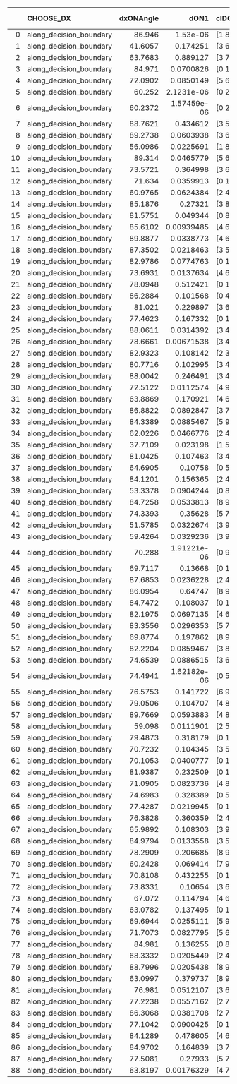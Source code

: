 |    | CHOOSE_DX               |   dxONAngle |        dON1 | cIDON1   |   dON_patch_1 |   nTON |         dON |   dxOFFAngle |       dOFF1 | cIDOFF1   |   dOFF_patch_1 |   nTOFF |        dOFF | SUCCESS   |   nExp |   dual_point_id |   subpoint_time_seconds |   total_execution_time |        logp |         dOFF/dON | Vote dOFF>dON   |
|---:|:------------------------|------------:|------------:|:---------|--------------:|-------:|------------:|-------------:|------------:|:----------|---------------:|--------:|------------:|:----------|-------:|----------------:|------------------------:|-----------------------:|------------:|-----------------:|:----------------|
|  0 | along_decision_boundary |     86.946  | 1.53e-06    | [1 8]    |   1.53e-06    |      1 | 1.53e-06    |      88.1048 | 0.618425    | [0 8]     |    0.618425    |       1 | 0.618425    | True      |      1 |               2 |                2.467    |                2.78352 |  0          | 404199           | True            |
|  1 | along_decision_boundary |     41.6057 | 0.174251    | [3 6]    |   0.174251    |      1 | 0.174251    |      52.1784 | 0.0419961   | [3 6]     |    0.0419961   |       1 | 0.0419961   | False     |      2 |               3 |                1.5466   |                4.33712 | -0.5        |      0.241009    | False           |
|  2 | along_decision_boundary |     63.7683 | 0.889127    | [3 7]    |   0.889127    |      1 | 0.889127    |      59.1441 | 0.500974    | [3 7]     |    0.500974    |       1 | 0.500974    | False     |      3 |               4 |                2.65293  |                6.99401 | -0          |      0.563444    | False           |
|  3 | along_decision_boundary |     84.971  | 0.0700826   | [0 1]    |   0.0700826   |      1 | 0.0700826   |      83.4085 | 0.0463239   | [0 1]     |    0.0463239   |       1 | 0.0463239   | False     |      4 |               6 |                1.31317  |                8.36646 | -0.166667   |      0.66099     | False           |
|  4 | along_decision_boundary |     72.0902 | 0.0850149   | [5 6]    |   0.0850149   |      1 | 0.0850149   |      84.3278 | 0.2603      | [5 6]     |    0.2603      |       1 | 0.2603      | True      |      5 |               9 |                2.34936  |               10.7993  | -0.5        |      3.06181     | True            |
|  5 | along_decision_boundary |     60.252  | 2.1231e-06  | [0 2]    |   2.1231e-06  |      1 | 2.1231e-06  |      65.8254 | 0.196043    | [1 2]     |    0.196043    |       1 | 0.196043    | True      |      6 |              11 |                1.54618  |               12.4133  | -0.1        |  92338.1         | True            |
|  6 | along_decision_boundary |     60.2372 | 1.57459e-06 | [0 2]    |   1.57459e-06 |      1 | 1.57459e-06 |      65.5341 | 0.281664    | [1 2]     |    0.281664    |       1 | 0.281664    | True      |      7 |              12 |                1.14     |               13.5594  | -0          | 178881           | True            |
|  7 | along_decision_boundary |     88.7621 | 0.434612    | [3 5]    |   0.434612    |      1 | 0.434612    |      77.1025 | 0.0847262   | [3 5]     |    0.0847262   |       1 | 0.0847262   | False     |      8 |              13 |                1.93074  |               15.4981  | -0.0714286  |      0.194947    | False           |
|  8 | along_decision_boundary |     89.2738 | 0.0603938   | [3 6]    |   0.0603938   |      1 | 0.0603938   |      77.0154 | 0.0260774   | [3 6]     |    0.0260774   |       1 | 0.0260774   | False     |      9 |              18 |                1.97849  |               17.6704  | -0          |      0.431789    | False           |
|  9 | along_decision_boundary |     56.0986 | 0.0225691   | [1 8]    |   0.0225691   |      1 | 0.0225691   |      81.9765 | 0.109064    | [0 8]     |    0.109064    |       1 | 0.109064    | True      |     10 |              20 |                1.566    |               19.286   | -0.0555556  |      4.83242     | True            |
| 10 | along_decision_boundary |     89.314  | 0.0465779   | [5 6]    |   0.0465779   |      1 | 0.0465779   |      89.7498 | 0.198015    | [5 6]     |    0.198015    |       1 | 0.198015    | True      |     11 |              21 |                3.21368  |               22.5047  | -0          |      4.25127     | True            |
| 11 | along_decision_boundary |     73.5721 | 0.364998    | [3 6]    |   0.364998    |      1 | 0.364998    |      73.3838 | 0.0255812   | [3 6]     |    0.0255812   |       1 | 0.0255812   | False     |     12 |              22 |                3.3524   |               25.8621  | -0.0454545  |      0.0700858   | False           |
| 12 | along_decision_boundary |     71.634  | 0.0359913   | [0 1]    |   0.0359913   |      1 | 0.0359913   |      87.0557 | 0.0290154   | [0 1]     |    0.0290154   |       1 | 0.0290154   | False     |     13 |              29 |                1.2185   |               37.783   | -0          |      0.806179    | False           |
| 13 | along_decision_boundary |     60.9765 | 0.0624384   | [2 4]    |   0.0624384   |      1 | 0.0624384   |      70.6733 | 0.23179     | [2 4]     |    0.23179     |       1 | 0.23179     | True      |     14 |              34 |                1.51885  |               44.8175  | -0.0384615  |      3.7123      | True            |
| 14 | along_decision_boundary |     85.1876 | 0.27321     | [3 8]    |   0.27321     |      1 | 0.27321     |      83.3298 | 0.0563574   | [3 8]     |    0.0563574   |       1 | 0.0563574   | False     |     15 |              35 |                4.4758   |               49.3013  | -0          |      0.206279    | False           |
| 15 | along_decision_boundary |     81.5751 | 0.049344    | [0 8]    |   0.049344    |      1 | 0.049344    |      82.9094 | 0.000227404 | [1 8]     |    0.000227404 |       1 | 0.000227404 | False     |     16 |              38 |                0.826499 |               50.217   | -0.0333333  |      0.00460855  | False           |
| 16 | along_decision_boundary |     85.6102 | 0.00939485  | [4 6]    |   0.00939485  |      1 | 0.00939485  |      80.5077 | 0.0154358   | [4 6]     |    0.0154358   |       1 | 0.0154358   | True      |     17 |              39 |                1.04212  |               51.2641  | -0.125      |      1.64301     | True            |
| 17 | along_decision_boundary |     89.8877 | 0.0338773   | [4 6]    |   0.0338773   |      1 | 0.0338773   |      83.635  | 0.00823046  | [4 6]     |    0.00823046  |       1 | 0.00823046  | False     |     18 |              40 |                1.91648  |               53.188   | -0.0294118  |      0.242949    | False           |
| 18 | along_decision_boundary |     87.3502 | 0.0218463   | [3 5]    |   0.0218463   |      1 | 0.0218463   |      74.3561 | 0.856585    | [3 5]     |    0.856585    |       1 | 0.856585    | True      |     19 |              41 |                4.18566  |               57.3797  | -0.111111   |     39.2095      | True            |
| 19 | along_decision_boundary |     82.9786 | 0.0774763   | [0 1]    |   0.0774763   |      1 | 0.0774763   |      75.8245 | 0.244634    | [0 1]     |    0.244634    |       1 | 0.244634    | True      |     20 |              43 |                5.00329  |               62.4518  | -0.0263158  |      3.15754     | True            |
| 20 | along_decision_boundary |     73.6931 | 0.0137634   | [4 6]    |   0.0137634   |      1 | 0.0137634   |      83.2506 | 0.0616788   | [4 6]     |    0.0616788   |       1 | 0.0616788   | True      |     21 |              48 |                1.54008  |               67.3748  | -0          |      4.48138     | True            |
| 21 | along_decision_boundary |     78.0948 | 0.512421    | [0 1]    |   0.512421    |      1 | 0.512421    |      77.3446 | 0.0654448   | [0 1]     |    0.0654448   |       1 | 0.0654448   | False     |     22 |              49 |                3.88473  |               71.2644  | -0.0238095  |      0.127717    | False           |
| 22 | along_decision_boundary |     86.2884 | 0.101568    | [0 4]    |   0.101568    |      1 | 0.101568    |      79.6177 | 0.0395606   | [0 4]     |    0.0395606   |       1 | 0.0395606   | False     |     23 |              50 |                1.52944  |               72.7989  | -0          |      0.3895      | False           |
| 23 | along_decision_boundary |     81.021  | 0.229897    | [3 6]    |   0.229897    |      1 | 0.229897    |      69.604  | 0.163237    | [3 6]     |    0.163237    |       1 | 0.163237    | False     |     24 |              53 |                3.64317  |               76.5181  | -0.0217391  |      0.710043    | False           |
| 24 | along_decision_boundary |     77.4623 | 0.167332    | [0 1]    |   0.167332    |      1 | 0.167332    |      85.8377 | 0.548851    | [0 1]     |    0.548851    |       1 | 0.548851    | True      |     25 |              54 |                3.79068  |               80.3128  | -0.0833333  |      3.28001     | True            |
| 25 | along_decision_boundary |     88.0611 | 0.0314392   | [3 4]    |   0.0314392   |      1 | 0.0314392   |      80.9288 | 0.0566854   | [3 4]     |    0.0566854   |       1 | 0.0566854   | True      |     26 |              55 |                1.96274  |               82.2855  | -0.02       |      1.80302     | True            |
| 26 | along_decision_boundary |     78.6661 | 0.00671538  | [3 4]    |   0.00671538  |      1 | 0.00671538  |      84.7025 | 0.0630097   | [3 4]     |    0.0630097   |       1 | 0.0630097   | True      |     27 |              56 |                1.4808   |               83.7709  | -0          |      9.38289     | True            |
| 27 | along_decision_boundary |     82.9323 | 0.108142    | [2 3]    |   0.108142    |      1 | 0.108142    |      85.0291 | 0.213339    | [2 3]     |    0.213339    |       1 | 0.213339    | True      |     28 |              60 |                2.41501  |               87.8033  | -0.0185185  |      1.97277     | True            |
| 28 | along_decision_boundary |     80.7716 | 0.102995    | [3 4]    |   0.102995    |      1 | 0.102995    |      75.3619 | 0.0588748   | [3 4]     |    0.0588748   |       1 | 0.0588748   | False     |     29 |              62 |                2.27471  |               92.4814  | -0.0714286  |      0.571626    | False           |
| 29 | along_decision_boundary |     88.0042 | 0.246491    | [3 4]    |   0.246491    |      1 | 0.246491    |      82.8176 | 0.0292969   | [3 4]     |    0.0292969   |       1 | 0.0292969   | False     |     30 |              63 |                2.56331  |               95.0528  | -0.0172414  |      0.118855    | False           |
| 30 | along_decision_boundary |     72.5122 | 0.0112574   | [4 9]    |   0.0112574   |      1 | 0.0112574   |      64.8865 | 0.0769554   | [4 9]     |    0.0769554   |       1 | 0.0769554   | True      |     31 |              65 |                1.14533  |               96.2334  | -0          |      6.83599     | True            |
| 31 | along_decision_boundary |     63.8869 | 0.170921    | [4 6]    |   0.170921    |      1 | 0.170921    |      78.1975 | 0.380437    | [4 6]     |    0.380437    |       1 | 0.380437    | True      |     32 |              66 |                2.92569  |               99.1641  | -0.016129   |      2.22581     | True            |
| 32 | along_decision_boundary |     86.8822 | 0.0892847   | [3 7]    |   0.0892847   |      1 | 0.0892847   |      83.0195 | 0.221637    | [3 7]     |    0.221637    |       1 | 0.221637    | True      |     33 |              68 |                2.86168  |              102.07    | -0.0625     |      2.48236     | True            |
| 33 | along_decision_boundary |     84.3389 | 0.0885467   | [5 9]    |   0.0885467   |      1 | 0.0885467   |      79.9513 | 0.29593     | [5 9]     |    0.29593     |       1 | 0.29593     | True      |     34 |              70 |                4.84376  |              106.971   | -0.136364   |      3.34208     | True            |
| 34 | along_decision_boundary |     62.0226 | 0.0466776   | [2 4]    |   0.0466776   |      1 | 0.0466776   |      86.7799 | 0.0228692   | [2 4]     |    0.0228692   |       1 | 0.0228692   | False     |     35 |              71 |                1.17674  |              108.153   | -0.235294   |      0.489939    | False           |
| 35 | along_decision_boundary |     37.7109 | 0.023198    | [1 5]    |   0.023198    |      1 | 0.023198    |      36.3214 | 0.0448483   | [0 5]     |    0.0448483   |       1 | 0.0448483   | True      |     36 |              72 |                1.55155  |              109.714   | -0.128571   |      1.93328     | True            |
| 36 | along_decision_boundary |     81.0425 | 0.107463    | [3 4]    |   0.107463    |      1 | 0.107463    |      81.9365 | 0.179008    | [3 4]     |    0.179008    |       1 | 0.179008    | True      |     37 |              75 |                2.02834  |              113.339   | -0.222222   |      1.66577     | True            |
| 37 | along_decision_boundary |     64.6905 | 0.10758     | [0 5]    |   0.10758     |      1 | 0.10758     |      75.4081 | 0.0207159   | [1 5]     |    0.0207159   |       1 | 0.0207159   | False     |     38 |              84 |                1.34098  |              116.486   | -0.337838   |      0.192562    | False           |
| 38 | along_decision_boundary |     84.1201 | 0.156365    | [2 4]    |   0.156365    |      1 | 0.156365    |      76.7778 | 0.00974436  | [2 4]     |    0.00974436  |       1 | 0.00974436  | False     |     39 |              87 |                1.85257  |              118.444   | -0.210526   |      0.0623179   | False           |
| 39 | along_decision_boundary |     53.3378 | 0.0904244   | [0 8]    |   0.0904244   |      1 | 0.0904244   |      68.9313 | 5.21635e-05 | [0 8]     |    5.21635e-05 |       1 | 5.21635e-05 | False     |     40 |              88 |                1.26053  |              119.713   | -0.115385   |      0.000576874 | False           |
| 40 | along_decision_boundary |     84.7258 | 0.0533813   | [8 9]    |   0.0533813   |      1 | 0.0533813   |      84.8328 | 0.0213054   | [8 9]     |    0.0213054   |       1 | 0.0213054   | False     |     41 |              91 |                0.875363 |              124.042   | -0.05       |      0.399117    | False           |
| 41 | along_decision_boundary |     74.3393 | 0.35628     | [5 7]    |   0.35628     |      1 | 0.35628     |      71.4253 | 0.0332531   | [5 7]     |    0.0332531   |       1 | 0.0332531   | False     |     42 |              99 |                1.241    |              131.463   | -0.0121951  |      0.0933341   | False           |
| 42 | along_decision_boundary |     51.5785 | 0.0322674   | [3 9]    |   0.0322674   |      1 | 0.0322674   |      61.062  | 0.127745    | [3 9]     |    0.127745    |       1 | 0.127745    | True      |     43 |             101 |                1.82013  |              133.332   | -0          |      3.95895     | True            |
| 43 | along_decision_boundary |     59.4264 | 0.0329236   | [3 9]    |   0.0329236   |      1 | 0.0329236   |      70.3685 | 0.0810282   | [3 9]     |    0.0810282   |       1 | 0.0810282   | True      |     44 |             102 |                0.933321 |              134.27    | -0.0116279  |      2.4611      | True            |
| 44 | along_decision_boundary |     70.288  | 1.91221e-06 | [0 9]    |   1.91221e-06 |      1 | 1.91221e-06 |      79.3893 | 0.0819171   | [1 9]     |    0.0819171   |       1 | 0.0819171   | True      |     45 |             103 |                1.09245  |              135.368   | -0.0454545  |  42839.1         | True            |
| 45 | along_decision_boundary |     69.7117 | 0.13668     | [0 1]    |   0.13668     |      1 | 0.13668     |      59.2939 | 0.0804556   | [0 1]     |    0.0804556   |       1 | 0.0804556   | False     |     46 |             106 |                2.18666  |              137.668   | -0.1        |      0.588644    | False           |
| 46 | along_decision_boundary |     87.6853 | 0.0236228   | [2 4]    |   0.0236228   |      1 | 0.0236228   |      82.3521 | 0.0248899   | [2 4]     |    0.0248899   |       1 | 0.0248899   | True      |     47 |             107 |                0.84057  |              138.516   | -0.0434783  |      1.05364     | True            |
| 47 | along_decision_boundary |     86.0954 | 0.64747     | [8 9]    |   0.64747     |      1 | 0.64747     |      66.2037 | 0.375337    | [8 9]     |    0.375337    |       1 | 0.375337    | False     |     48 |             109 |                6.87698  |              145.471   | -0.0957447  |      0.579699    | False           |
| 48 | along_decision_boundary |     84.7472 | 0.108037    | [0 1]    |   0.108037    |      1 | 0.108037    |      78.3011 | 0.0381402   | [0 1]     |    0.0381402   |       1 | 0.0381402   | False     |     49 |             112 |                0.945631 |              147.712   | -0.0416667  |      0.35303     | False           |
| 49 | along_decision_boundary |     82.1975 | 0.0697135   | [4 6]    |   0.0697135   |      1 | 0.0697135   |      73.032  | 0.0348114   | [4 6]     |    0.0348114   |       1 | 0.0348114   | False     |     50 |             115 |                1.69429  |              152.982   | -0.0102041  |      0.49935     | False           |
| 50 | along_decision_boundary |     83.3556 | 0.0296353   | [5 7]    |   0.0296353   |      1 | 0.0296353   |      80.1794 | 0.0370887   | [5 7]     |    0.0370887   |       1 | 0.0370887   | True      |     51 |             116 |                1.84575  |              154.833   | -0          |      1.25151     | True            |
| 51 | along_decision_boundary |     69.8774 | 0.197862    | [8 9]    |   0.197862    |      1 | 0.197862    |      62.8392 | 0.247768    | [8 9]     |    0.247768    |       1 | 0.247768    | True      |     52 |             125 |                2.6415   |              169.583   | -0.00980392 |      1.25223     | True            |
| 52 | along_decision_boundary |     82.2204 | 0.0859467   | [3 8]    |   0.0859467   |      1 | 0.0859467   |      89.0976 | 0.0778982   | [3 8]     |    0.0778982   |       1 | 0.0778982   | False     |     53 |             128 |                2.17741  |              174.513   | -0.0384615  |      0.906355    | False           |
| 53 | along_decision_boundary |     74.6539 | 0.0886515   | [3 6]    |   0.0886515   |      1 | 0.0886515   |      87.2245 | 0.129352    | [3 6]     |    0.129352    |       1 | 0.129352    | True      |     54 |             133 |                1.25235  |              175.911   | -0.00943396 |      1.45911     | True            |
| 54 | along_decision_boundary |     74.4941 | 1.62182e-06 | [0 5]    |   1.62182e-06 |      1 | 1.62182e-06 |      81.4293 | 0.0575893   | [0 5]     |    0.0575893   |       1 | 0.0575893   | True      |     55 |             135 |                1.28197  |              180.58    | -0.037037   |  35509.1         | True            |
| 55 | along_decision_boundary |     76.5753 | 0.141722    | [6 9]    |   0.141722    |      1 | 0.141722    |      82.2388 | 0.056552    | [6 9]     |    0.056552    |       1 | 0.056552    | False     |     56 |             136 |                1.43413  |              182.019   | -0.0818182  |      0.399033    | False           |
| 56 | along_decision_boundary |     79.0506 | 0.104707    | [4 8]    |   0.104707    |      1 | 0.104707    |      82.5815 | 0.0506327   | [4 8]     |    0.0506327   |       1 | 0.0506327   | False     |     57 |             139 |                1.2315   |              183.331   | -0.0357143  |      0.483567    | False           |
| 57 | along_decision_boundary |     89.7669 | 0.0593883   | [4 8]    |   0.0593883   |      1 | 0.0593883   |      78.0904 | 0.161594    | [4 8]     |    0.161594    |       1 | 0.161594    | True      |     58 |             140 |                2.88817  |              186.228   | -0.00877193 |      2.72097     | True            |
| 58 | along_decision_boundary |     59.098  | 0.0111901   | [2 5]    |   0.0111901   |      1 | 0.0111901   |      69.3161 | 0.0959669   | [2 5]     |    0.0959669   |       1 | 0.0959669   | True      |     59 |             141 |                1.33647  |              187.569   | -0.0344828  |      8.57609     | True            |
| 59 | along_decision_boundary |     79.4873 | 0.318179    | [0 1]    |   0.318179    |      1 | 0.318179    |      63.8308 | 0.00997449  | [0 1]     |    0.00997449  |       1 | 0.00997449  | False     |     60 |             147 |                3.20915  |              192.822   | -0.0762712  |      0.0313487   | False           |
| 60 | along_decision_boundary |     70.7232 | 0.104345    | [3 5]    |   0.104345    |      1 | 0.104345    |      74.7314 | 0.0658642   | [3 5]     |    0.0658642   |       1 | 0.0658642   | False     |     61 |             153 |                1.50658  |              195.899   | -0.0333333  |      0.631216    | False           |
| 61 | along_decision_boundary |     70.1053 | 0.0400777   | [0 1]    |   0.0400777   |      1 | 0.0400777   |      82.157  | 0.0385487   | [0 1]     |    0.0385487   |       1 | 0.0385487   | False     |     62 |             157 |                1.19454  |              199.4     | -0.00819672 |      0.961849    | False           |
| 62 | along_decision_boundary |     81.9387 | 0.232509    | [0 1]    |   0.232509    |      1 | 0.232509    |      86.3471 | 0.187768    | [0 1]     |    0.187768    |       1 | 0.187768    | False     |     63 |             159 |                2.74538  |              202.213   | -0          |      0.807574    | False           |
| 63 | along_decision_boundary |     71.0905 | 0.0823736   | [4 8]    |   0.0823736   |      1 | 0.0823736   |      60.8815 | 0.0560792   | [4 8]     |    0.0560792   |       1 | 0.0560792   | False     |     64 |             160 |                1.62004  |              203.838   | -0.00793651 |      0.68079     | False           |
| 64 | along_decision_boundary |     74.6983 | 0.328389    | [0 5]    |   0.328389    |      1 | 0.328389    |      76.3905 | 0.108665    | [1 5]     |    0.108665    |       1 | 0.108665    | False     |     65 |             165 |                2.27354  |              210.505   | -0.03125    |      0.330902    | False           |
| 65 | along_decision_boundary |     77.4287 | 0.0219945   | [0 1]    |   0.0219945   |      1 | 0.0219945   |      87.5643 | 0.0600672   | [0 1]     |    0.0600672   |       1 | 0.0600672   | True      |     66 |             169 |                1.55351  |              215.086   | -0.0692308  |      2.73101     | True            |
| 66 | along_decision_boundary |     76.3828 | 0.360359    | [2 4]    |   0.360359    |      1 | 0.360359    |      79.694  | 0.0831937   | [2 4]     |    0.0831937   |       1 | 0.0831937   | False     |     67 |             173 |                2.77895  |              219.533   | -0.030303   |      0.230863    | False           |
| 67 | along_decision_boundary |     65.9892 | 0.108303    | [3 9]    |   0.108303    |      1 | 0.108303    |      68.6538 | 0.0307928   | [3 9]     |    0.0307928   |       1 | 0.0307928   | False     |     68 |             174 |                1.98398  |              221.525   | -0.0671642  |      0.284321    | False           |
| 68 | along_decision_boundary |     84.9794 | 0.0133558   | [3 5]    |   0.0133558   |      1 | 0.0133558   |      86.5515 | 0.0225856   | [3 5]     |    0.0225856   |       1 | 0.0225856   | True      |     69 |             175 |                0.936546 |              222.469   | -0.117647   |      1.69107     | True            |
| 69 | along_decision_boundary |     78.2909 | 0.206685    | [8 9]    |   0.206685    |      1 | 0.206685    |      70.1588 | 0.163301    | [8 9]     |    0.163301    |       1 | 0.163301    | False     |     70 |             176 |                2.07803  |              224.552   | -0.0652174  |      0.790099    | False           |
| 70 | along_decision_boundary |     60.2428 | 0.069414    | [7 9]    |   0.069414    |      1 | 0.069414    |      76.8713 | 0.59624     | [7 9]     |    0.59624     |       1 | 0.59624     | True      |     71 |             179 |                3.47495  |              228.098   | -0.114286   |      8.58963     | True            |
| 71 | along_decision_boundary |     70.8108 | 0.432255    | [0 1]    |   0.432255    |      1 | 0.432255    |      68.2662 | 0.0346683   | [0 1]     |    0.0346683   |       1 | 0.0346683   | False     |     72 |             187 |                3.49156  |              236.992   | -0.0633803  |      0.0802032   | False           |
| 72 | along_decision_boundary |     73.8331 | 0.10654     | [3 6]    |   0.10654     |      1 | 0.10654     |      85.3897 | 0.0268841   | [3 6]     |    0.0268841   |       1 | 0.0268841   | False     |     73 |             195 |                1.21442  |              243.417   | -0.111111   |      0.252339    | False           |
| 73 | along_decision_boundary |     67.072  | 0.114794    | [4 6]    |   0.114794    |      1 | 0.114794    |      58.8266 | 0.0243206   | [4 6]     |    0.0243206   |       1 | 0.0243206   | False     |     74 |             196 |                2.94067  |              246.363   | -0.171233   |      0.211863    | False           |
| 74 | along_decision_boundary |     63.0782 | 0.137495    | [0 1]    |   0.137495    |      1 | 0.137495    |      60.6318 | 0.190441    | [0 1]     |    0.190441    |       1 | 0.190441    | True      |     75 |             198 |                1.62906  |              248.072   | -0.243243   |      1.38508     | True            |
| 75 | along_decision_boundary |     69.6944 | 0.0255111   | [5 9]    |   0.0255111   |      1 | 0.0255111   |      70.0302 | 0.0497845   | [5 9]     |    0.0497845   |       1 | 0.0497845   | True      |     76 |             199 |                1.07614  |              249.153   | -0.166667   |      1.95148     | True            |
| 76 | along_decision_boundary |     71.7073 | 0.0827795   | [5 6]    |   0.0827795   |      1 | 0.0827795   |      76.5551 | 0.12872     | [5 6]     |    0.12872     |       1 | 0.12872     | True      |     77 |             200 |                1.60357  |              250.764   | -0.105263   |      1.55498     | True            |
| 77 | along_decision_boundary |     84.981  | 0.136255    | [0 8]    |   0.136255    |      1 | 0.136255    |      72.7743 | 0.119493    | [1 8]     |    0.119493    |       1 | 0.119493    | False     |     78 |             202 |                1.49513  |              254.949   | -0.0584416  |      0.876978    | False           |
| 78 | along_decision_boundary |     68.3332 | 0.0205449   | [2 4]    |   0.0205449   |      1 | 0.0205449   |      62.1482 | 0.0546633   | [2 4]     |    0.0546633   |       1 | 0.0546633   | True      |     79 |             205 |                1.01878  |              258.232   | -0.102564   |      2.66067     | True            |
| 79 | along_decision_boundary |     88.7996 | 0.0205438   | [8 9]    |   0.0205438   |      1 | 0.0205438   |      88.3219 | 0.194653    | [8 9]     |    0.194653    |       1 | 0.194653    | True      |     80 |             207 |                1.18683  |              259.472   | -0.056962   |      9.47501     | True            |
| 80 | along_decision_boundary |     63.0997 | 0.379737    | [8 9]    |   0.379737    |      1 | 0.379737    |      73.5839 | 0.245938    | [8 9]     |    0.245938    |       1 | 0.245938    | False     |     81 |             213 |                2.74832  |              268.114   | -0.025      |      0.647653    | False           |
| 81 | along_decision_boundary |     76.981  | 0.0512107   | [3 6]    |   0.0512107   |      1 | 0.0512107   |      79.7354 | 0.0865716   | [3 6]     |    0.0865716   |       1 | 0.0865716   | True      |     82 |             214 |                1.58914  |              269.71    | -0.0555556  |      1.6905      | True            |
| 82 | along_decision_boundary |     77.2238 | 0.0557162   | [2 7]    |   0.0557162   |      1 | 0.0557162   |      84.3301 | 0.139602    | [2 7]     |    0.139602    |       1 | 0.139602    | True      |     83 |             216 |                1.62867  |              271.399   | -0.0243902  |      2.5056      | True            |
| 83 | along_decision_boundary |     86.3068 | 0.0381708   | [2 7]    |   0.0381708   |      1 | 0.0381708   |      88.857  | 0.00724784  | [2 7]     |    0.00724784  |       1 | 0.00724784  | False     |     84 |             217 |                1.10837  |              272.514   | -0.0060241  |      0.189879    | False           |
| 84 | along_decision_boundary |     77.1042 | 0.0900425   | [0 1]    |   0.0900425   |      1 | 0.0900425   |      77.6277 | 0.172092    | [0 1]     |    0.172092    |       1 | 0.172092    | True      |     85 |             222 |                1.9582   |              278.399   | -0.0238095  |      1.91123     | True            |
| 85 | along_decision_boundary |     84.1289 | 0.478605    | [4 6]    |   0.478605    |      1 | 0.478605    |      70.7452 | 0.192661    | [4 6]     |    0.192661    |       1 | 0.192661    | False     |     86 |             223 |                4.30988  |              282.714   | -0.00588235 |      0.402546    | False           |
| 86 | along_decision_boundary |     84.9702 | 0.164839    | [3 7]    |   0.164839    |      1 | 0.164839    |      79.8595 | 0.0793466   | [3 7]     |    0.0793466   |       1 | 0.0793466   | False     |     87 |             226 |                1.91755  |              284.734   | -0.0232558  |      0.481359    | False           |
| 87 | along_decision_boundary |     77.5081 | 0.27933     | [5 7]    |   0.27933     |      1 | 0.27933     |      77.4677 | 0.118156    | [5 7]     |    0.118156    |       1 | 0.118156    | False     |     88 |             229 |                3.50516  |              288.327   | -0.0517241  |      0.423       | False           |
| 88 | along_decision_boundary |     63.8197 | 0.00176329  | [4 7]    |   0.00176329  |      1 | 0.00176329  |      64.3648 | 0.00218301  | [4 7]     |    0.00218301  |       1 | 0.00218301  | True      |     89 |             230 |                0.915942 |              289.248   | -0.0909091  |      1.23803     | True            |